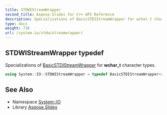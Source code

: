 ```yaml
---
title: STDWIStreamWrapper
second_title: Aspose.Slides for C++ API Reference
description: Specializations of BasicSTDIStreamWrapper for wchar_t character types.
type: docs
weight: 716
url: /system.io/stdwistreamwrapper/
---
```

## STDWIStreamWrapper typedef


Specializations of [BasicSTDIStreamWrapper](../basicstdistreamwrapper/) for **wchar_t** character types.

```cpp
using System::IO::STDWIStreamWrapper = typedef BasicSTDIStreamWrapper<std::wistream>
```

## See Also

* Namespace [System::IO](../)
* Library [Aspose.Slides](../../)